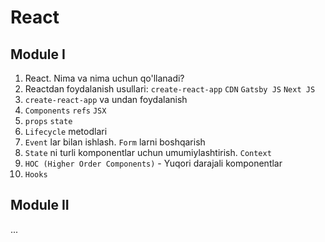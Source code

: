 # React

## Module I
1. React. Nima va nima uchun qo'llanadi?
2. Reactdan foydalanish usullari: `create-react-app` `CDN` `Gatsby JS` `Next JS`
3. `create-react-app` va undan foydalanish
4. `Components` `refs` `JSX` 
5. `props` `state`
6. `Lifecycle` metodlari
7. `Event` lar bilan ishlash. `Form` larni boshqarish
8. `State` ni turli komponentlar uchun umumiylashtirish. `Context`
9. `HOC (Higher Order Components)` - Yuqori darajali komponentlar
10. `Hooks`

## Module II
...
